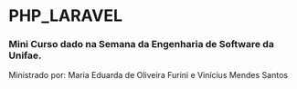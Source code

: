 # PHP_LARAVEL
### Mini Curso dado na Semana da Engenharia de Software da Unifae.

Ministrado por: Maria Eduarda de Oliveira Furini e Vinícius Mendes Santos
